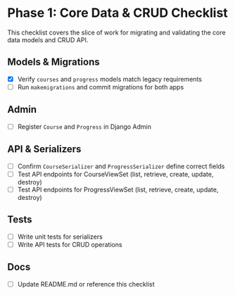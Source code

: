 # Phase 1: Core Data & CRUD Checklist

This checklist covers the slice of work for migrating and validating the core data models and CRUD API.

## Models & Migrations
- [x] Verify `courses` and `progress` models match legacy requirements
- [ ] Run `makemigrations` and commit migrations for both apps

## Admin
- [ ] Register `Course` and `Progress` in Django Admin

## API & Serializers
- [ ] Confirm `CourseSerializer` and `ProgressSerializer` define correct fields
- [ ] Test API endpoints for CourseViewSet (list, retrieve, create, update, destroy)
- [ ] Test API endpoints for ProgressViewSet (list, retrieve, create, update, destroy)

## Tests
- [ ] Write unit tests for serializers
- [ ] Write API tests for CRUD operations

## Docs
- [ ] Update README.md or reference this checklist